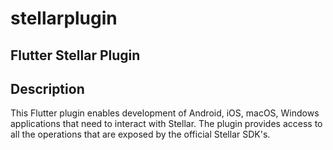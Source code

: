# stellarplugin

## Flutter Stellar Plugin

## Description

This Flutter plugin enables development of Android, iOS, macOS, Windows applications that need to interact with Stellar. The plugin provides access to all the operations that are exposed by the official Stellar SDK's.

